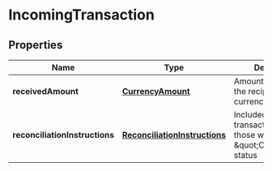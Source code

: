 
# IncomingTransaction

## Properties
| Name | Type | Description | Notes |
| ------------ | ------------- | ------------- | ------------- |
| **receivedAmount** | [**CurrencyAmount**](CurrencyAmount.md) | Amount received in the recipient&#39;s currency |  |
| **reconciliationInstructions** | [**ReconciliationInstructions**](ReconciliationInstructions.md) | Included for all transactions except those with \&quot;CREATED\&quot; status |  [optional] |



